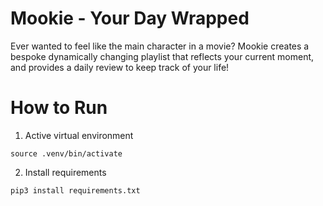 # Mookie - Your Day Wrapped
Ever wanted to feel like the main character in a movie? Mookie creates a bespoke dynamically changing playlist that reflects your current moment, and provides a daily review to keep track of your life! 

# How to Run

1. Active virtual environment

`source .venv/bin/activate`

2. Install requirements

`pip3 install requirements.txt`